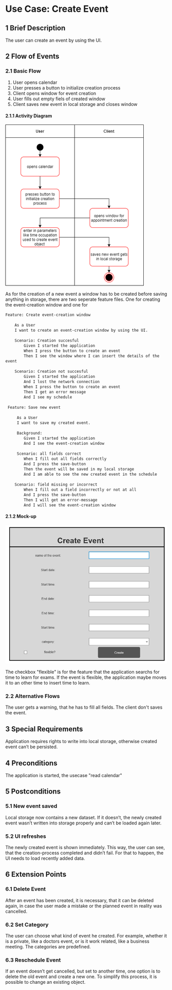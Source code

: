 # Use Case: Create Event
## 1 Brief Description

The user can create an event by using the UI.

## 2 Flow of Events

### 2.1 Basic Flow

  1. User opens calendar
  2. User presses a button to initialize creation process
  3. Client opens window for event creation
  4. User fills out empty fiels of created window
  5. Client saves new event in local storage and closes window

#### 2.1.1 Activity Diagram

![OUCD] 

As for the creation of a new event a window has to be created before saving anything in storage, there are two seperate feature files. One for creating the event-creation window and one for 

```feature 
Feature: Create event-creation window

    As a User 
    I want to create an event-creation window by using the UI.

    Scenario: Creation succesful
        Given I started the application
        When I press the button to create an event
        Then I see the window where I can insert the details of the event
    
    Scenario: Creation not succesful
        Given I started the application
        And I lost the network connection
        When I press the button to create an event
        Then I get an error message 
        And I see my schedule

 Feature: Save new event
 
     As a User
     I want to save my created event.

     Background: 
        Given I started the application
        And I see the event-creation window

     Scenario: all fields correct
        When I fill out all fields correctly
        And I press the save-button
        Then the event will be saved in my local storage
        And I am able to see the new created event in the schedule

    Scenario: field missing or incorrect
        When I fill out a field incorrectly or not at all
        And I press the save-button 
        Then I will get an error-message
        And I will see the event-creation window        
```

#### 2.1.2 Mock-up 

![OUCA]

The checkbox "flexible" is for the feature that the application searchs for time to learn for exams. If the event is flexible, the application maybe moves it to an other time to insert time to learn.
### 2.2 Alternative Flows
  
The user gets a warning, that he has to fill all fields. The client don't saves the event.

## 3 Special Requirements

Application requires rights to write into local storage, otherwise created event can’t be persisted. 

## 4 Preconditions

The application is started, the usecase "read calendar" 

## 5 Postconditions

### 5.1 New event saved

Local storage now contains a new dataset. If it doesn’t, the newly created event wasn’t written into storage properly and can’t be loaded again later.

### 5.2 UI refreshes

The newly created event is shown immediately. This way, the user can see, that the creation-process completed and didn’t fail. For that to happen, the UI needs to load recently added data.

## 6 Extension Points

### 6.1 Delete Event

After an event has been created, it is necessary, that it can be deleted again, in case the user made a mistake or the planned event in reality was cancelled.

### 6.2 Set Category

The user can choose what kind of event he created. For example, whether it is a private, like a doctors event, or is it work related, like a business meeting. The categories are predefined.


### 6.3 Reschedule Event

If an event doesn’t get cancelled, but set to another time, one option is to delete the old event and create a new one. To simplify this process, it is possible to change an existing object.

<!-- Picture-Link definitions: -->
[OUCD]: https://github.com/PatrickFreyy/PlanIt/blob/main/docs/Usecases/uc2-AchtivityDiagram.png
[OUCA]: https://github.com/PatrickFreyy/PlanIt/blob/main/docs/Usecases/wireframe-createEvent.png